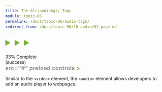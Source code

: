 ```yaml
---
title: The &lt;audio&gt; Tags
module: topic-06
permalink: /docs/topic-06/audio-tags/
redirect_from: /docs/topic-06/10-audio/02-page.md
---
```


<img src="./../../../img/arrow-divider.svg" style="width: 75px; border: none; margin: 0px 0 20px 0" />

<div class="panel panel-success">
  <div class="progress" style="margin-bottom: 0; border-bottom-left-radius: 0; border-bottom-right-radius: 0;">
    <div class="progress-bar progress-bar-success progress-bar-striped" role="progressbar" aria-valuenow="33" aria-valuemin="0" aria-valuemax="100" style="width: 33%">
      <span class="sr-only">33% Complete (success)</span>
    </div>
  </div>
  <div class="panel-body">
    <p style="font-size: large; margin: 0;"><span style="color: #79AF33; font-weight: bold;"><audio</span> <span style="color: #999">src="#" preload controls</span> <span style="color: #79AF33; font-weight: bold;">></span> <span style="color: #999;"></span> <span style="color: #79AF33; font-weight: bold;"></audio></span></p>
  </div>
</div>

Similar to the `<video>` element, the `<audio>` element allows developers to add an audio player to webpages.
